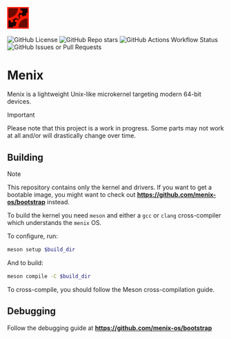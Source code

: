 <img src="menix.svg" width="10%"/>

![GitHub License](https://img.shields.io/github/license/menix-os/menix?style=flat&color=red)
![GitHub Repo stars](https://img.shields.io/github/stars/menix-os/menix?style=flat)
![GitHub Actions Workflow Status](https://img.shields.io/github/actions/workflow/status/menix-os/menix/ci.yml)
![GitHub Issues or Pull Requests](https://img.shields.io/github/issues/menix-os/menix?style=flat)

# Menix

Menix is a lightweight Unix-like microkernel targeting modern 64-bit devices.

> [!IMPORTANT]
> Please note that this project is a work in progress.
> Some parts may not work at all and/or will drastically change over time.

## Building

> [!NOTE]
> This repository contains only the kernel and drivers.
> If you want to get a bootable image, you might want to check out
> **https://github.com/menix-os/bootstrap** instead.

To build the kernel you need `meson` and either a `gcc` or `clang`
cross-compiler which understands the `menix` OS.

To configure, run:
```sh
meson setup $build_dir
```

And to build:
```sh
meson compile -C $build_dir
```

To cross-compile, you should follow the Meson cross-compilation guide.

## Debugging

Follow the debugging guide at **https://github.com/menix-os/bootstrap**
